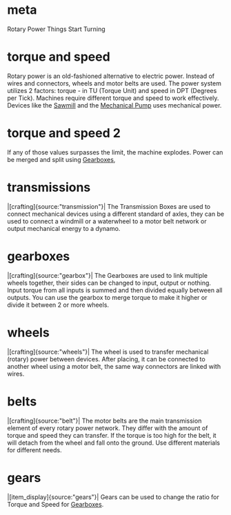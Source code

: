 # meta
Rotary Power
Things Start Turning

# torque and speed
Rotary power is an old-fashioned alternative to electric power. Instead of wires and connectors, wheels and motor belts are used. The power system utilizes 2 factors: torque - in TU (Torque Unit) and speed in DPT (Degrees per Tick). Machines require different torque and speed to work effectively. Devices like the [Sawmill](Sawmill.md) and the [Mechanical Pump](mechanicalpump.md) uses mechanical power.

# torque and speed 2
If any of those values surpasses the limit, the machine explodes. Power can be merged and split using [Gearboxes](rotary_power.md#gearboxes),

# transmissions
|[crafting]{source:"transmission"}|
The Transmission Boxes are used to connect mechanical devices using a different standard of axles, they can be used to connect a windmill or a waterwheel to a motor belt network or output mechanical energy to a dynamo.

# gearboxes
|[crafting]{source:"gearbox"}|
The Gearboxes are used to link multiple wheels together, their sides can be changed to input, output or nothing. Input torque from all inputs is summed and then divided equally between all outputs. You can use the gearbox to merge torque to make it higher or divide it between 2 or more wheels.

# wheels
|[crafting]{source:"wheels"}|
The wheel is used to transfer mechanical (rotary) power between devices. After placing, it can be connected to another wheel using a motor belt, the same way connectors are linked with wires.

# belts
|[crafting]{source:"belt"}|
The motor belts are the main transmission element of every rotary power network. They differ with the amount of torque and speed they can transfer. If the torque is too high for the belt, it will detach from the wheel and fall onto the ground. Use different materials for different needs.

# gears
|[item_display]{source:"gears"}|
Gears can be used to change the ratio for Torque and Speed for [Gearboxes](rotary_power.md#gearboxes).






